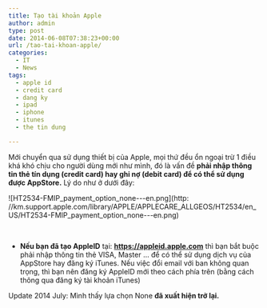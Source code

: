 ```yaml
---
title: Tạo tài khoản Apple
author: admin
type: post
date: 2014-06-08T07:38:23+00:00
url: /tao-tai-khoan-apple/
categories:
  - IT
  - News
tags:
  - apple id
  - credit card
  - dang ky
  - ipad
  - iphone
  - itunes
  - the tin dung

---
```

Mới chuyển qua sử dụng thiết bị của Apple, mọi thứ đều ổn ngoại trừ 1 điều khá khó chịu cho người dùng mới như mình, đó là vấn đề **phải nhập thông tin thẻ tín dụng (credit card) hay ghi nợ (debit card) để có thể sử dụng được AppStore.** Lý do như ở dưới đây:


![HT2534-FMIP_payment_option_none---en.png](http: //km.support.apple.com/library/APPLE/APPLECARE_ALLGEOS/HT2534/en_US/HT2534-FMIP_payment_option_none---en.png)


&nbsp;

  * **Nếu bạn đã tạo AppleID** tại: <a href="https://appleid.apple.com" target="_blank"><strong>https://appleid.apple.com</strong></a> thì bạn bắt buộc phải nhập thông tin thẻ VISA, Master &#8230; để có thể sử dụng dịch vụ của AppStore hay đăng ký iTunes. Nếu việc đổi email với ban không quan trọng, thì bạn nên đăng ký AppleID mới theo cách phía trên (bằng cách thông qua đăng ký tài khoản iTunes)

Update 2014 July: Mình thấy lựa chọn None **đã xuất hiện trở lại.**
